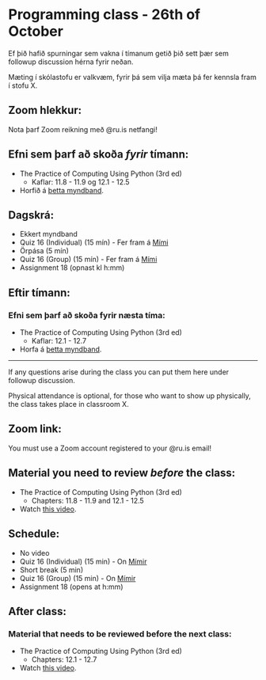 # Programming class - 26th of October
Ef þið hafið spurningar sem vakna í tímanum getið þið sett þær sem followup discussion hérna fyrir neðan.

Mæting í skólastofu er valkvæm, fyrir þá sem vilja mæta þá fer kennsla fram í stofu X.

## Zoom hlekkur:

Nota þarf Zoom reikning með @ru.is netfangi!

## Efni sem þarf að skoða ***fyrir*** tímann:

- The Practice of Computing Using Python (3rd ed)
    - Kaflar: 11.8 - 11.9 og 12.1 - 12.5
- Horfið á [þetta myndband](https://www.youtube.com/watch?v=94oX2s3lyS8).

## Dagskrá:

- Ekkert myndband
- Quiz 16 (Individual) (15 mín) - Fer fram á [Mími](https://class.mimir.io/courses/ea6d4c19-bd9e-450e-acd9-370af0b5da0f)
- Örpása (5 mín)
- Quiz 16 (Group) (15 mín) - Fer fram á [Mími](https://class.mimir.io/courses/ea6d4c19-bd9e-450e-acd9-370af0b5da0f)
- Assignment 18 (opnast kl h:mm)

## Eftir tímann:

### Efni sem þarf að skoða fyrir næsta tíma:

- The Practice of Computing Using Python (3rd ed)
    - Kaflar: 12.1 - 12.7
- Horfa á [þetta myndband](https://www.youtube.com/watch?v=KslLIJ8etUo).

---

If any questions arise during the class you can put them here under followup discussion.

Physical attendance is optional, for those who want to show up physically, the class takes place in classroom X.

## Zoom link:

You must use a Zoom account registered to your @ru.is email!

## Material you need to review ***before*** the class:

- The Practice of Computing Using Python (3rd ed)
    - Chapters: 11.8 - 11.9 and 12.1 - 12.5
- Watch [this video](https://www.youtube.com/watch?v=94oX2s3lyS8).

## Schedule:

- No video
- Quiz 16 (Individual) (15 min) - On [Mímir](https://class.mimir.io/courses/ea6d4c19-bd9e-450e-acd9-370af0b5da0f)
- Short break (5 min)
- Quiz 16 (Group) (15 min) - On [Mímir](https://class.mimir.io/courses/ea6d4c19-bd9e-450e-acd9-370af0b5da0f)
- Assignment 18 (opens at h:mm)

## After class:

### Material that needs to be reviewed before the next class:

- The Practice of Computing Using Python (3rd ed)
    - Chapters: 12.1 - 12.7
- Watch [this video](https://www.youtube.com/watch?v=KslLIJ8etUo).
